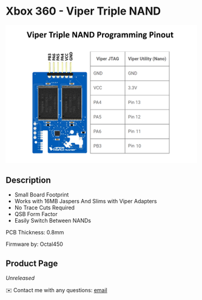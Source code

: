 # Xbox 360 - Viper Triple NAND

<img src="/Images/programming_pinout.png">

## Description

- Small Board Footprint
- Works with 16MB Jaspers And Slims with Viper Adapters
- No Trace Cuts Required
- QSB Form Factor
- Easily Switch Between NANDs

PCB Thickness: 0.8mm

Firmware by: Octal450

## Product Page
*Unreleased*

✉️ Contact me with any questions: [email](mailto:support@themodshop.co)<br />
